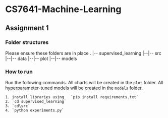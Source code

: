 # CS7641-Machine-Learning

## Assignment 1
### Folder structures
Please ensure these folders are in place
      .
      |-- supervised_learning
      |--|-- src
      |--|-- data
      |--|-- plot
      |--|-- models

### How to run
Run the following commands. All charts will be created in the `plot` folder. All hyperparameter-tuned models will be created in the `models` folder. 

    1. install libraries using   `pip install requirements.txt`
    2. `cd supervised_learning`
    3. `cd\src`
    4. `python experiments.py`
